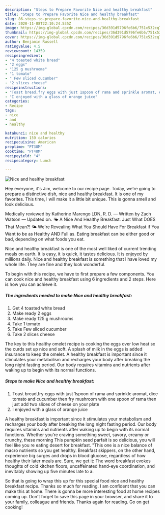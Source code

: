 ```yaml
---
description: "Steps to Prepare Favorite Nice and healthy breakfast"
title: "Steps to Prepare Favorite Nice and healthy breakfast"
slug: 86-steps-to-prepare-favorite-nice-and-healthy-breakfast
date: 2020-11-08T22:10:24.535Z
image: https://img-global.cpcdn.com/recipes/36d391d5796fe6b6/751x532cq70/nice-and-healthy-breakfast-recipe-main-photo.jpg
thumbnail: https://img-global.cpcdn.com/recipes/36d391d5796fe6b6/751x532cq70/nice-and-healthy-breakfast-recipe-main-photo.jpg
cover: https://img-global.cpcdn.com/recipes/36d391d5796fe6b6/751x532cq70/nice-and-healthy-breakfast-recipe-main-photo.jpg
author: Benjamin Russell
ratingvalue: 4.5
reviewcount: 14359
recipeingredient:
- "4 toasted white bread"
- "2 eggs"
- "125 g mushrooms"
- "1 tomato"
- " Few sliced cucumber"
- "2 slices cheese"
recipeinstructions:
- "Toast bread,fry eggs with just 1spoon of rama and sprinkle aromat, dice tomato and cucumber then fry mushroom with one spoon of rama then just add two slices of cheese on your plate"
- "I enjoyed with a glass of orange juice"
categories:
- Recipe
tags:
- nice
- and
- healthy

katakunci: nice and healthy 
nutrition: 150 calories
recipecuisine: American
preptime: "PT38M"
cooktime: "PT48M"
recipeyield: "4"
recipecategory: Lunch

---
```



![Nice and healthy breakfast](https://img-global.cpcdn.com/recipes/36d391d5796fe6b6/751x532cq70/nice-and-healthy-breakfast-recipe-main-photo.jpg)

Hey everyone, it's Jim, welcome to our recipe page. Today, we're going to prepare a distinctive dish, nice and healthy breakfast. It is one of my favorites. This time, I will make it a little bit unique. This is gonna smell and look delicious.

Medically reviewed by Katherine Marengo LDN, R. D. — Written by Zach Watson — Updated on. 🌤 A Nice And Healthy Breakfast. Just What DOES That Mean?! 🌤 We&#39;re Revealing What You Should Have For Breakfast if You Want to be as Healthy AND Full as. Eating breakfast can be either good or bad, depending on what foods you eat.

Nice and healthy breakfast is one of the most well liked of current trending meals on earth. It is easy, it is quick, it tastes delicious. It is enjoyed by millions daily. Nice and healthy breakfast is something that I have loved my whole life. They are fine and they look wonderful.


To begin with this recipe, we have to first prepare a few components. You can cook nice and healthy breakfast using 6 ingredients and 2 steps. Here is how you can achieve it.

<!--inarticleads1-->

##### The ingredients needed to make Nice and healthy breakfast:

1. Get 4 toasted white bread
1. Make ready 2 eggs
1. Make ready 125 g mushrooms
1. Take 1 tomato
1. Take  Few sliced cucumber
1. Take 2 slices cheese


The key to this healthy omelet recipe is cooking the eggs over low heat so the curds set up nice and soft. A splash of milk in the eggs is added insurance to keep the omelet. A healthy breakfast is important since it stimulates your metabolism and recharges your body after breaking the long night fasting period. Our body requires vitamins and nutrients after waking up to begin with its normal functions. 

<!--inarticleads2-->

##### Steps to make Nice and healthy breakfast:

1. Toast bread,fry eggs with just 1spoon of rama and sprinkle aromat, dice tomato and cucumber then fry mushroom with one spoon of rama then just add two slices of cheese on your plate
1. I enjoyed with a glass of orange juice


A healthy breakfast is important since it stimulates your metabolism and recharges your body after breaking the long night fasting period. Our body requires vitamins and nutrients after waking up to begin with its normal functions. Whether you&#39;re craving something sweet, savory, creamy or crunchy, these morning This pumpkin seed parfait is so delicious, you will feel like you re eating desert for breakfast. &#34;This one is a nice balance of macro nutrients so you get healthy. Breakfast skippers, on the other hand, experience big surges and drops in blood glucose, regardless of how healthy their later meals are. Sure, we get it: The word breakfast evokes thoughts of cold kitchen floors, uncaffeinated hand-eye coordination, and inevitably showing up five minutes late to a. 

So that is going to wrap this up for this special food nice and healthy breakfast recipe. Thanks so much for reading. I am confident that you can make this at home. There is gonna be more interesting food at home recipes coming up. Don't forget to save this page in your browser, and share it to your family, colleague and friends. Thanks again for reading. Go on get cooking!
